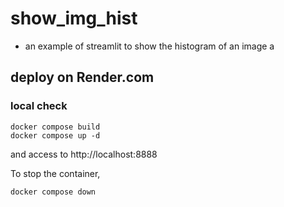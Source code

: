 # show_img_hist

- an example of streamlit to show the histogram of an image  a

## deploy on Render.com

### local check

```bash:
docker compose build
docker compose up -d
```

and access to http://localhost:8888

To stop the container,

```bash:
docker compose down
```
